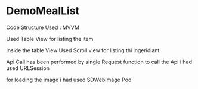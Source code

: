 # DemoMealList

Code Structure Used : MVVM

Used Table View for listing the item

Inside the table View Used Scroll view for listing thi ingeridiant

Api Call has been performed by single Request function 
to call the Api i had used URLSession

for loading the image i had used SDWebImage Pod


